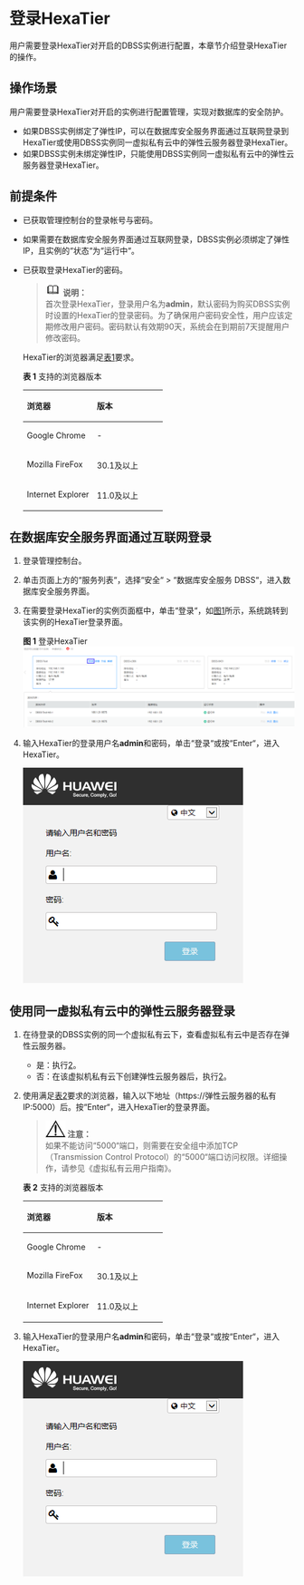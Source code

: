 # 登录HexaTier<a name="ZH-CN_TOPIC_0111166411"></a>

用户需要登录HexaTier对开启的DBSS实例进行配置，本章节介绍登录HexaTier的操作。

## 操作场景<a name="section25719543151056"></a>

用户需要登录HexaTier对开启的实例进行配置管理，实现对数据库的安全防护。

-   如果DBSS实例绑定了弹性IP，可以在数据库安全服务界面通过互联网登录到HexaTier或使用DBSS实例同一虚拟私有云中的弹性云服务器登录HexaTier。
-   如果DBSS实例未绑定弹性IP，只能使用DBSS实例同一虚拟私有云中的弹性云服务器登录HexaTier。

## 前提条件<a name="section26173815151056"></a>

-   已获取管理控制台的登录帐号与密码。
-   如果需要在数据库安全服务界面通过互联网登录，DBSS实例必须绑定了弹性IP，且实例的“状态“为“运行中“。
-   已获取登录HexaTier的密码。

    >![](public_sys-resources/icon-note.gif) **说明：**   
    >首次登录HexaTier，登录用户名为**admin**，默认密码为购买DBSS实例时设置的HexaTier的登录密码。为了确保用户密码安全性，用户应该定期修改用户密码。密码默认有效期90天，系统会在到期前7天提醒用户修改密码。  

    HexaTier的浏览器满足[表1](#table31027251162210)要求。 

    **表 1**  支持的浏览器版本

    <a name="table31027251162210"></a>
    <table><thead align="left"><tr id="row19104616335"><th class="cellrowborder" valign="top" width="50%" id="mcps1.2.3.1.1"><p id="p1010126143316"><a name="p1010126143316"></a><a name="p1010126143316"></a>浏览器</p>
    </th>
    <th class="cellrowborder" valign="top" width="50%" id="mcps1.2.3.1.2"><p id="p12108653312"><a name="p12108653312"></a><a name="p12108653312"></a>版本</p>
    </th>
    </tr>
    </thead>
    <tbody><tr id="row310565337"><td class="cellrowborder" valign="top" width="50%" headers="mcps1.2.3.1.1 "><p id="p121086183313"><a name="p121086183313"></a><a name="p121086183313"></a>Google Chrome</p>
    </td>
    <td class="cellrowborder" valign="top" width="50%" headers="mcps1.2.3.1.2 "><p id="p61012673318"><a name="p61012673318"></a><a name="p61012673318"></a>-</p>
    </td>
    </tr>
    <tr id="row1910156193316"><td class="cellrowborder" valign="top" width="50%" headers="mcps1.2.3.1.1 "><p id="p14101868333"><a name="p14101868333"></a><a name="p14101868333"></a>Mozilla FireFox</p>
    </td>
    <td class="cellrowborder" valign="top" width="50%" headers="mcps1.2.3.1.2 "><p id="p1710116103311"><a name="p1710116103311"></a><a name="p1710116103311"></a>30.1及以上</p>
    </td>
    </tr>
    <tr id="row181018663319"><td class="cellrowborder" valign="top" width="50%" headers="mcps1.2.3.1.1 "><p id="p51066113319"><a name="p51066113319"></a><a name="p51066113319"></a>Internet Explorer</p>
    </td>
    <td class="cellrowborder" valign="top" width="50%" headers="mcps1.2.3.1.2 "><p id="p61110612331"><a name="p61110612331"></a><a name="p61110612331"></a>11.0及以上</p>
    </td>
    </tr>
    </tbody>
    </table>


## 在数据库安全服务界面通过互联网登录<a name="section59621770151056"></a>

1.  登录管理控制台。
2.  单击页面上方的“服务列表“，选择“安全“  \>  “数据库安全服务 DBSS“，进入数据库安全服务界面。
3.  在需要登录HexaTier的实例页面框中，单击“登录“，如[图1](#fig025582318449)所示，系统跳转到该实例的HexaTier登录界面。

    **图 1**  登录HexaTier<a name="fig025582318449"></a>  
    ![](figures/登录HexaTier.png "登录HexaTier")

4.  输入HexaTier的登录用户名**admin**和密码，单击“登录“或按“Enter“，进入HexaTier。

    ![](figures/HexaTier登录页面.png)


## 使用同一虚拟私有云中的弹性云服务器登录<a name="section4560884124237"></a>

1.  在待登录的DBSS实例的同一个虚拟私有云下，查看虚拟私有云中是否存在弹性云服务器。
    -   是：执行[2](#l7ab55acbe3894374a66e9e390f362f36)。
    -   否：在该虚拟机私有云下创建弹性云服务器后，执行[2](#l7ab55acbe3894374a66e9e390f362f36)。

2.  <a name="l7ab55acbe3894374a66e9e390f362f36"></a>使用满足[表2](#t505be23c06ee4bbabed5ab52f8a9539a)要求的浏览器，输入以下地址（https://弹性云服务器的私有IP:5000）后。按“Enter“，进入HexaTier的登录界面。

    >![](public_sys-resources/icon-notice.gif) **注意：**   
    >如果不能访问“5000“端口，则需要在安全组中添加TCP（Transmission Control Protocol）的“5000“端口访问权限。详细操作，请参见《虚拟私有云用户指南》。  

    **表 2**  支持的浏览器版本

    <a name="t505be23c06ee4bbabed5ab52f8a9539a"></a>
    <table><thead align="left"><tr id="zh-cn_topic_0111166411_row19104616335"><th class="cellrowborder" valign="top" width="50%" id="mcps1.2.3.1.1"><p id="zh-cn_topic_0111166411_p1010126143316"><a name="zh-cn_topic_0111166411_p1010126143316"></a><a name="zh-cn_topic_0111166411_p1010126143316"></a>浏览器</p>
    </th>
    <th class="cellrowborder" valign="top" width="50%" id="mcps1.2.3.1.2"><p id="zh-cn_topic_0111166411_p12108653312"><a name="zh-cn_topic_0111166411_p12108653312"></a><a name="zh-cn_topic_0111166411_p12108653312"></a>版本</p>
    </th>
    </tr>
    </thead>
    <tbody><tr id="zh-cn_topic_0111166411_row310565337"><td class="cellrowborder" valign="top" width="50%" headers="mcps1.2.3.1.1 "><p id="zh-cn_topic_0111166411_p121086183313"><a name="zh-cn_topic_0111166411_p121086183313"></a><a name="zh-cn_topic_0111166411_p121086183313"></a>Google Chrome</p>
    </td>
    <td class="cellrowborder" valign="top" width="50%" headers="mcps1.2.3.1.2 "><p id="zh-cn_topic_0111166411_p61012673318"><a name="zh-cn_topic_0111166411_p61012673318"></a><a name="zh-cn_topic_0111166411_p61012673318"></a>-</p>
    </td>
    </tr>
    <tr id="zh-cn_topic_0111166411_row1910156193316"><td class="cellrowborder" valign="top" width="50%" headers="mcps1.2.3.1.1 "><p id="zh-cn_topic_0111166411_p14101868333"><a name="zh-cn_topic_0111166411_p14101868333"></a><a name="zh-cn_topic_0111166411_p14101868333"></a>Mozilla FireFox</p>
    </td>
    <td class="cellrowborder" valign="top" width="50%" headers="mcps1.2.3.1.2 "><p id="zh-cn_topic_0111166411_p1710116103311"><a name="zh-cn_topic_0111166411_p1710116103311"></a><a name="zh-cn_topic_0111166411_p1710116103311"></a>30.1及以上</p>
    </td>
    </tr>
    <tr id="zh-cn_topic_0111166411_row181018663319"><td class="cellrowborder" valign="top" width="50%" headers="mcps1.2.3.1.1 "><p id="zh-cn_topic_0111166411_p51066113319"><a name="zh-cn_topic_0111166411_p51066113319"></a><a name="zh-cn_topic_0111166411_p51066113319"></a>Internet Explorer</p>
    </td>
    <td class="cellrowborder" valign="top" width="50%" headers="mcps1.2.3.1.2 "><p id="zh-cn_topic_0111166411_p61110612331"><a name="zh-cn_topic_0111166411_p61110612331"></a><a name="zh-cn_topic_0111166411_p61110612331"></a>11.0及以上</p>
    </td>
    </tr>
    </tbody>
    </table>

3.  输入HexaTier的登录用户名**admin**和密码，单击“登录“或按“Enter“，进入HexaTier。

    ![](figures/HexaTier登录页面.png)



